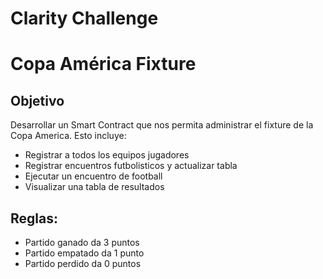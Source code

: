 # Clarity Challenge 
# Copa América Fixture

## Objetivo
Desarrollar un Smart Contract que nos permita administrar el fixture de la Copa America.
Esto incluye:
- Registrar a todos los equipos jugadores
- Registrar encuentros futbolisticos y actualizar tabla
- Ejecutar un encuentro de football
- Visualizar una tabla de resultados

## Reglas:
- Partido ganado da 3 puntos
- Partido empatado da 1 punto
- Partido perdido da 0 puntos
